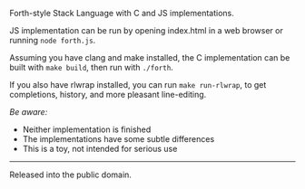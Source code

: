 Forth-style Stack Language with C and JS implementations.

JS implementation can be run by opening index.html in a web browser or running `node forth.js`.

Assuming you have clang and make installed, the C implementation can be built with `make build`, then run with `./forth`.

If you also have rlwrap installed, you can run `make run-rlwrap`, to get completions, history, and more pleasant line-editing.

_Be aware:_

 - Neither implementation is finished
 - The implementations have some subtle differences
 - This is a toy, not intended for serious use


----

Released into the public domain.
